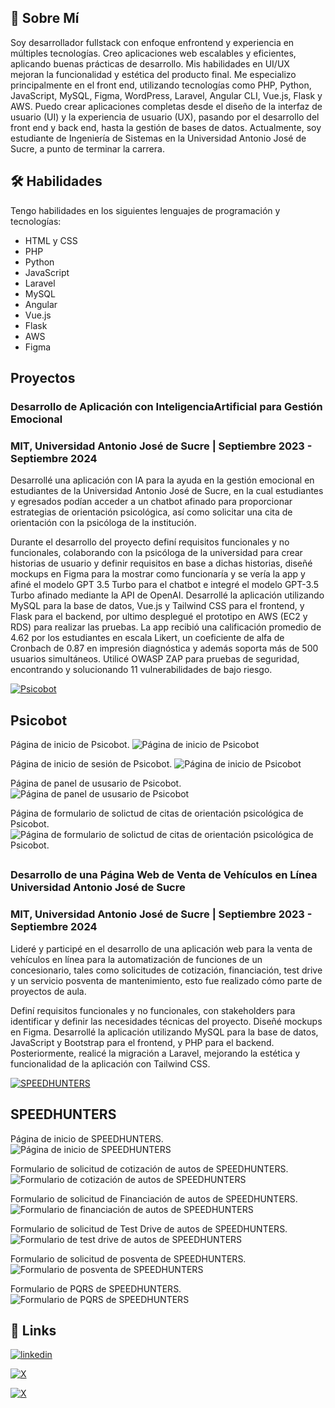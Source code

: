 
## 🚀 Sobre Mí
Soy desarrollador fullstack con enfoque enfrontend y experiencia en múltiples tecnologías. Creo aplicaciones web escalables y eficientes, aplicando buenas prácticas de desarrollo. Mis habilidades en UI/UX mejoran la funcionalidad y estética del producto final.
Me especializo principalmente en el front end, utilizando tecnologías como PHP, Python, JavaScript, MySQL, Figma, WordPress, Laravel, Angular CLI, Vue.js, Flask y AWS. Puedo crear aplicaciones completas desde el diseño de la interfaz de usuario (UI) y la experiencia de usuario (UX), pasando por el desarrollo del front end y back end, hasta la gestión de bases de datos. Actualmente, soy estudiante de Ingeniería de Sistemas en la Universidad Antonio José de Sucre, a punto de terminar la carrera.

## 🛠 Habilidades
Tengo habilidades en los siguientes lenguajes de programación y tecnologías:
- HTML y CSS
- PHP
- Python
- JavaScript
- Laravel
- MySQL
- Angular
- Vue.js
- Flask
- AWS
- Figma


## Proyectos

### Desarrollo de Aplicación con InteligenciaArtificial para Gestión Emocional
### MIT, Universidad Antonio José de Sucre | Septiembre 2023 - Septiembre 2024

Desarrollé una aplicación con IA para la ayuda en la gestión emocional en estudiantes de la Universidad Antonio José de Sucre, en la cual estudiantes y egresados podían acceder a un chatbot afinado para proporcionar estrategias de orientación psicológica, así como solicitar una cita de orientación con la psicóloga de la institución.

Durante el desarrollo del proyecto definí requisitos funcionales y no funcionales, colaborando con la psicóloga de la universidad para crear historias de usuario y definir requisitos en base a dichas historias, diseñé mockups en Figma para la mostrar como funcionaría y se vería la app y afiné el modelo GPT 3.5 Turbo para el chatbot e integré el modelo GPT-3.5 Turbo afinado mediante la API de OpenAI. Desarrollé la aplicación utilizando MySQL para la base de datos, Vue.js y Tailwind CSS para el frontend, y Flask para el backend, por ultimo desplegué el prototipo en AWS (EC2 y RDS) para realizar las pruebas. La app recibió una calificación promedio de 4.62 por los estudiantes en escala Likert, un coeficiente de alfa de Cronbach de 0.87 en impresión diagnóstica y además soporta más de 500 usuarios simultáneos. Utilicé OWASP ZAP para pruebas de seguridad, encontrando y solucionando 11 vulnerabilidades de bajo riesgo.

[![Psicobot](https://img.shields.io/badge/Psicobot-50C878?style=for-the-badge&logo=github&logoColor=white)](https://github.com/DeiderRuiz/speedhunters)
## Psicobot

Página de inicio de Psicobot.
![Página de inicio de Psicobot](PsicoIndex.png)

Página de inicio de sesión de Psicobot.
![Página de inicio de Psicobot](PsicoLogin.png)

Página de panel de ususario de Psicobot.
![Página de panel de ususario de Psicobot](Psicobot.png)

Página de formulario de solictud de citas de orientación psicológica de Psicobot.
![Página de formulario de solictud de citas de orientación psicológica de Psicobot.](PsicoDate.png)

##

### Desarrollo de una Página Web de Venta de Vehículos en Línea Universidad Antonio José de Sucre
### MIT, Universidad Antonio José de Sucre | Septiembre 2023 - Septiembre 2024

Lideré y participé en el desarrollo de una aplicación web para la venta de vehículos en línea para la automatización de funciones de un concesionario, tales como solicitudes de cotización, financiación, test drive y un servicio posventa de mantenimiento, esto fue realizado cómo parte de proyectos de aula.

Definí requisitos funcionales y no funcionales, con stakeholders para identificar y definir las necesidades técnicas del proyecto. Diseñé mockups en Figma. Desarrollé la aplicación utilizando MySQL para la base de datos, JavaScript y Bootstrap para el frontend, y PHP para el backend. Posteriormente, realicé la migración a Laravel, mejorando la estética y funcionalidad de la aplicación con Tailwind CSS.

[![SPEEDHUNTERS](https://img.shields.io/badge/SPEEDHUNTERS-DC143C?style=for-the-badge&logo=github&logoColor=white)](https://github.com/DeiderRuiz/speedhunters)
## SPEEDHUNTERS

Página de inicio de SPEEDHUNTERS.
![Página de inicio de SPEEDHUNTERS](SHIndex.png)

Formulario de solicitud de cotización de autos de SPEEDHUNTERS.
![Formulario de cotización de autos de SPEEDHUNTERS](SHCotizar.png)

Formulario de solicitud de Financiación de autos de SPEEDHUNTERS.
![Formulario de financiación de autos de SPEEDHUNTERS](SHFinanciar.png)

Formulario de solicitud de Test Drive de autos de SPEEDHUNTERS.
![Formulario de test drive de autos de SPEEDHUNTERS](SHTestDrive.png)

Formulario de solicitud de posventa de SPEEDHUNTERS.
![Formulario de posventa de SPEEDHUNTERS](SHPosventa.png)

Formulario de PQRS de SPEEDHUNTERS.
![Formulario de PQRS de SPEEDHUNTERS](SHpqrs.png)

## 🔗 Links
[![linkedin](https://img.shields.io/badge/linkedin-0A66C2?style=for-the-badge&logo=linkedin&logoColor=white)](https://www.linkedin.com/in/deider-yofret-ruiz-acosta-064a1b21a/)

[![X](https://img.shields.io/badge/facebook-1DA1F2?style=for-the-badge&logo=facebook&logoColor=white)](https://www.facebook.com/DeiderRuiz09)

[![X](https://img.shields.io/badge/X-000000?style=for-the-badge&logo=x&logoColor=white)](https://twitter.com/DeiderRuiz)

